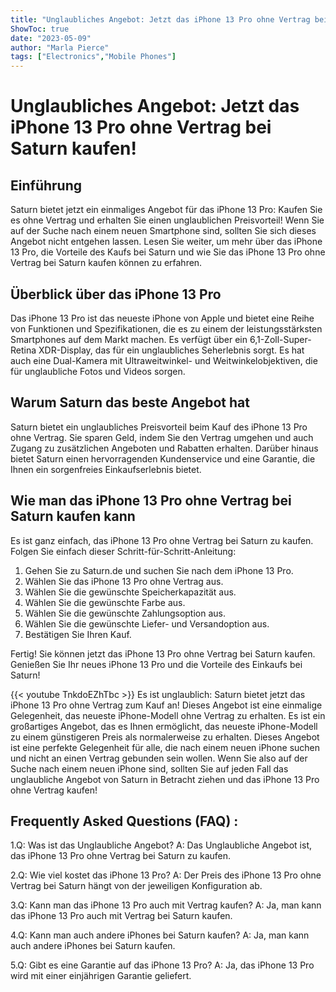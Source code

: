 ```yaml
---
title: "Unglaubliches Angebot: Jetzt das iPhone 13 Pro ohne Vertrag bei Saturn kaufen!"
ShowToc: true 
date: "2023-05-09"
author: "Marla Pierce" 
tags: ["Electronics","Mobile Phones"]
---
```

# Unglaubliches Angebot: Jetzt das iPhone 13 Pro ohne Vertrag bei Saturn kaufen!

## Einführung

Saturn bietet jetzt ein einmaliges Angebot für das iPhone 13 Pro: Kaufen Sie es ohne Vertrag und erhalten Sie einen unglaublichen Preisvorteil! Wenn Sie auf der Suche nach einem neuen Smartphone sind, sollten Sie sich dieses Angebot nicht entgehen lassen. Lesen Sie weiter, um mehr über das iPhone 13 Pro, die Vorteile des Kaufs bei Saturn und wie Sie das iPhone 13 Pro ohne Vertrag bei Saturn kaufen können zu erfahren.

## Überblick über das iPhone 13 Pro

Das iPhone 13 Pro ist das neueste iPhone von Apple und bietet eine Reihe von Funktionen und Spezifikationen, die es zu einem der leistungsstärksten Smartphones auf dem Markt machen. Es verfügt über ein 6,1-Zoll-Super-Retina XDR-Display, das für ein unglaubliches Seherlebnis sorgt. Es hat auch eine Dual-Kamera mit Ultraweitwinkel- und Weitwinkelobjektiven, die für unglaubliche Fotos und Videos sorgen.

## Warum Saturn das beste Angebot hat

Saturn bietet ein unglaubliches Preisvorteil beim Kauf des iPhone 13 Pro ohne Vertrag. Sie sparen Geld, indem Sie den Vertrag umgehen und auch Zugang zu zusätzlichen Angeboten und Rabatten erhalten. Darüber hinaus bietet Saturn einen hervorragenden Kundenservice und eine Garantie, die Ihnen ein sorgenfreies Einkaufserlebnis bietet.

## Wie man das iPhone 13 Pro ohne Vertrag bei Saturn kaufen kann

Es ist ganz einfach, das iPhone 13 Pro ohne Vertrag bei Saturn zu kaufen. Folgen Sie einfach dieser Schritt-für-Schritt-Anleitung:

1. Gehen Sie zu Saturn.de und suchen Sie nach dem iPhone 13 Pro.
2. Wählen Sie das iPhone 13 Pro ohne Vertrag aus.
3. Wählen Sie die gewünschte Speicherkapazität aus.
4. Wählen Sie die gewünschte Farbe aus.
5. Wählen Sie die gewünschte Zahlungsoption aus.
6. Wählen Sie die gewünschte Liefer- und Versandoption aus.
7. Bestätigen Sie Ihren Kauf.

Fertig! Sie können jetzt das iPhone 13 Pro ohne Vertrag bei Saturn kaufen. Genießen Sie Ihr neues iPhone 13 Pro und die Vorteile des Einkaufs bei Saturn!

{{< youtube TnkdoEZhTbc >}} 
Es ist unglaublich: Saturn bietet jetzt das iPhone 13 Pro ohne Vertrag zum Kauf an! Dieses Angebot ist eine einmalige Gelegenheit, das neueste iPhone-Modell ohne Vertrag zu erhalten. Es ist ein großartiges Angebot, das es Ihnen ermöglicht, das neueste iPhone-Modell zu einem günstigeren Preis als normalerweise zu erhalten. Dieses Angebot ist eine perfekte Gelegenheit für alle, die nach einem neuen iPhone suchen und nicht an einen Vertrag gebunden sein wollen. Wenn Sie also auf der Suche nach einem neuen iPhone sind, sollten Sie auf jeden Fall das unglaubliche Angebot von Saturn in Betracht ziehen und das iPhone 13 Pro ohne Vertrag kaufen!

## Frequently Asked Questions (FAQ) :
1.Q: Was ist das Unglaubliche Angebot? 
A: Das Unglaubliche Angebot ist, das iPhone 13 Pro ohne Vertrag bei Saturn zu kaufen.

2.Q: Wie viel kostet das iPhone 13 Pro? 
A: Der Preis des iPhone 13 Pro ohne Vertrag bei Saturn hängt von der jeweiligen Konfiguration ab. 

3.Q: Kann man das iPhone 13 Pro auch mit Vertrag kaufen? 
A: Ja, man kann das iPhone 13 Pro auch mit Vertrag bei Saturn kaufen.

4.Q: Kann man auch andere iPhones bei Saturn kaufen? 
A: Ja, man kann auch andere iPhones bei Saturn kaufen.

5.Q: Gibt es eine Garantie auf das iPhone 13 Pro? 
A: Ja, das iPhone 13 Pro wird mit einer einjährigen Garantie geliefert.


